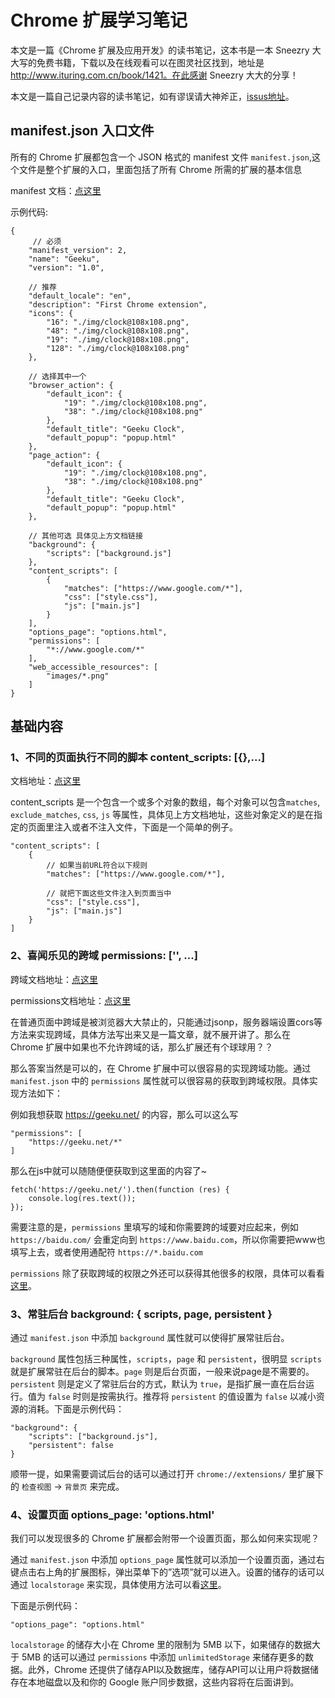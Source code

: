 # Chrome 扩展学习笔记

本文是一篇《Chrome 扩展及应用开发》的读书笔记，这本书是一本 Sneezry 大大写的免费书籍，下载以及在线观看可以在图灵社区找到，地址是 http://www.ituring.com.cn/book/1421。在此感谢 Sneezry 大大的分享！

本文是一篇自己记录内容的读书笔记，如有谬误请大神斧正，[issus地址](https://github.com/gongpeione/geblog/issues)。

## manifest.json 入口文件

所有的 Chrome 扩展都包含一个 JSON 格式的 manifest 文件 `manifest.json`,这个文件是整个扩展的入口，里面包括了所有 Chrome 所需的扩展的基本信息

manifest 文档：[点这里](https://developer.chrome.com/extensions/manifest)

示例代码:

```
{
	 // 必须
    "manifest_version": 2,
    "name": "Geeku",
    "version": "1.0",
    
    // 推荐
    "default_locale": "en",
    "description": "First Chrome extension",
    "icons": {
        "16": "./img/clock@108x108.png",
        "48": "./img/clock@108x108.png",
        "19": "./img/clock@108x108.png",
        "128": "./img/clock@108x108.png"
    },
    
    // 选择其中一个
    "browser_action": {
        "default_icon": {
            "19": "./img/clock@108x108.png",
            "38": "./img/clock@108x108.png"
        },
        "default_title": "Geeku Clock",
        "default_popup": "popup.html"
    },
    "page_action": {
        "default_icon": {
            "19": "./img/clock@108x108.png",
            "38": "./img/clock@108x108.png"
        },
        "default_title": "Geeku Clock",
        "default_popup": "popup.html"
    },
    
    // 其他可选 具体见上方文档链接
    "background": {
        "scripts": ["background.js"]
    },
    "content_scripts": [
        {
            "matches": ["https://www.google.com/*"],
            "css": ["style.css"],
            "js": ["main.js"]
        }
    ],
    "options_page": "options.html",
    "permissions": [
        "*://www.google.com/*"
    ],
    "web_accessible_resources": [
        "images/*.png"
    ]
}
```

## 基础内容

### 1、不同的页面执行不同的脚本 content_scripts: [{},...]

文档地址：[点这里](https://developer.chrome.com/extensions/content_scripts)

content_scripts 是一个包含一个或多个对象的数组，每个对象可以包含`matches`, `exclude_matches`, `css`, `js` 等属性，具体见上方文档地址，这些对象定义的是在指定的页面里注入或者不注入文件，下面是一个简单的例子。

```
"content_scripts": [
    {
        // 如果当前URL符合以下规则
        "matches": ["https://www.google.com/*"],
        
        // 就把下面这些文件注入到页面当中
        "css": ["style.css"],
        "js": ["main.js"]
    }
]
```

### 2、喜闻乐见的跨域 permissions: ['', ...]

跨域文档地址：[点这里](https://developer.chrome.com/extensions/xhr#requesting-permission)

permissions文档地址：[点这里](https://developer.chrome.com/extensions/xhr#requesting-permission)

在普通页面中跨域是被浏览器大大禁止的，只能通过jsonp，服务器端设置cors等方法来实现跨域，具体方法写出来又是一篇文章，就不展开讲了。那么在 Chrome 扩展中如果也不允许跨域的话，那么扩展还有个球球用？？

那么答案当然是可以的，在 Chrome 扩展中可以很容易的实现跨域功能。通过 `manifest.json` 中的 `permissions` 属性就可以很容易的获取到跨域权限。具体实现方法如下：

例如我想获取 https://geeku.net/ 的内容，那么可以这么写

```
"permissions": [
    "https://geeku.net/*"
]
```
那么在js中就可以随随便便获取到这里面的内容了~
```
fetch('https://geeku.net/').then(function (res) {
    console.log(res.text());
});
```
需要注意的是，`permissions` 里填写的域和你需要跨的域要对应起来，例如 `https://baidu.com/` 会重定向到 `https://www.baidu.com`，所以你需要把www也填写上去，或者使用通配符 `https://*.baidu.com`

`permissions` 除了获取跨域的权限之外还可以获得其他很多的权限，具体可以看看 [这里](https://developer.chrome.com/extensions/xhr#requesting-permission)。

### 3、常驻后台 background: { scripts, page, persistent }

通过 `manifest.json` 中添加 `background` 属性就可以使得扩展常驻后台。

 `background` 属性包括三种属性，`scripts`，`page` 和 `persistent`，很明显 `scripts` 就是扩展常驻在后台的脚本。`page` 则是后台页面，一般来说page是不需要的。`persistent` 则是定义了常驻后台的方式，默认为 `true`，是指扩展一直在后台运行。值为 `false` 时则是按需执行。推荐将 `persistent` 的值设置为 `false` 以减小资源的消耗。下面是示例代码：

```
"background": {
    "scripts": ["background.js"],
    "persistent": false
}
```

顺带一提，如果需要调试后台的话可以通过打开 `chrome://extensions/` 里扩展下的 `检查视图` ->  `背景页` 来完成。

### 4、设置页面 options_page: 'options.html'

我们可以发现很多的 Chrome 扩展都会附带一个设置页面，那么如何来实现呢？

通过 `manifest.json` 中添加 `options_page` 属性就可以添加一个设置页面，通过右键点击右上角的扩展图标，弹出菜单下的”选项”就可以进入。设置的储存的话可以通过 `localstorage` 来实现，具体使用方法可以看[这里](https://developer.mozilla.org/en-US/docs/Web/API/Web_Storage_API/Using_the_Web_Storage_API)。

下面是示例代码：

```
"options_page": "options.html"
```

`localstorage` 的储存大小在 Chrome 里的限制为 5MB 以下，如果储存的数据大于 5MB 的话可以通过 `permissions` 中添加 `unlimitedStorage` 来储存更多的数据。此外，Chrome 还提供了储存API以及数据库，储存API可以让用户将数据储存在本地磁盘以及和你的 Google 账户同步数据，这些内容将在后面讲到。